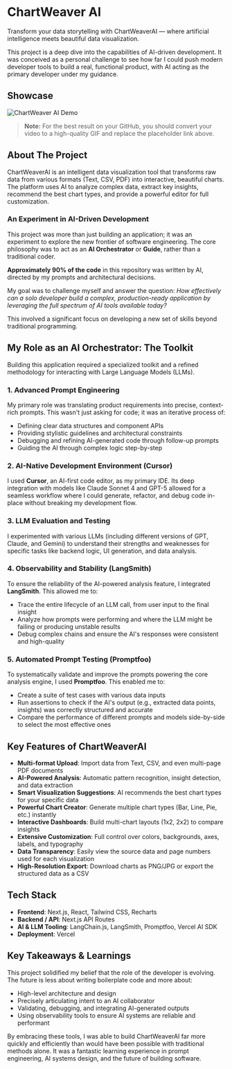# ChartWeaver AI

Transform your data storytelling with ChartWeaverAI — where artificial intelligence meets beautiful data visualization.

This project is a deep dive into the capabilities of AI-driven development. It was conceived as a personal challenge to see how far I could push modern developer tools to build a real, functional product, with AI acting as the primary developer under my guidance.

## Showcase

![ChartWeaver AI Demo](https://raw.githubusercontent.com/user-attachments/assets/1990c6d5-6f16-43b4-a2b2-671c6f93fc4d/showcase.gif)

> **Note:** For the best result on your GitHub, you should convert your video to a high-quality GIF and replace the placeholder link above.

## About The Project

ChartWeaverAI is an intelligent data visualization tool that transforms raw data from various formats (Text, CSV, PDF) into interactive, beautiful charts. The platform uses AI to analyze complex data, extract key insights, recommend the best chart types, and provide a powerful editor for full customization.

### An Experiment in AI-Driven Development

This project was more than just building an application; it was an experiment to explore the new frontier of software engineering. The core philosophy was to act as an **AI Orchestrator** or **Guide**, rather than a traditional coder.

**Approximately 90% of the code** in this repository was written by AI, directed by my prompts and architectural decisions.

My goal was to challenge myself and answer the question: *How effectively can a solo developer build a complex, production-ready application by leveraging the full spectrum of AI tools available today?*

This involved a significant focus on developing a new set of skills beyond traditional programming.

## My Role as an AI Orchestrator: The Toolkit

Building this application required a specialized toolkit and a refined methodology for interacting with Large Language Models (LLMs).

### 1. Advanced Prompt Engineering

My primary role was translating product requirements into precise, context-rich prompts. This wasn't just asking for code; it was an iterative process of:

- Defining clear data structures and component APIs
- Providing stylistic guidelines and architectural constraints
- Debugging and refining AI-generated code through follow-up prompts
- Guiding the AI through complex logic step-by-step

### 2. AI-Native Development Environment (Cursor)

I used **Cursor**, an AI-first code editor, as my primary IDE. Its deep integration with models like Claude Sonnet 4 and GPT-5 allowed for a seamless workflow where I could generate, refactor, and debug code in-place without breaking my development flow.

### 3. LLM Evaluation and Testing

I experimented with various LLMs (including different versions of GPT, Claude, and Gemini) to understand their strengths and weaknesses for specific tasks like backend logic, UI generation, and data analysis.

### 4. Observability and Stability (LangSmith)

To ensure the reliability of the AI-powered analysis feature, I integrated **LangSmith**. This allowed me to:

- Trace the entire lifecycle of an LLM call, from user input to the final insight
- Analyze how prompts were performing and where the LLM might be failing or producing unstable results
- Debug complex chains and ensure the AI's responses were consistent and high-quality

### 5. Automated Prompt Testing (Promptfoo)

To systematically validate and improve the prompts powering the core analysis engine, I used **Promptfoo**. This enabled me to:

- Create a suite of test cases with various data inputs
- Run assertions to check if the AI's output (e.g., extracted data points, insights) was correctly structured and accurate
- Compare the performance of different prompts and models side-by-side to select the most effective ones

## Key Features of ChartWeaverAI

- **Multi-format Upload**: Import data from Text, CSV, and even multi-page PDF documents
- **AI-Powered Analysis**: Automatic pattern recognition, insight detection, and data extraction
- **Smart Visualization Suggestions**: AI recommends the best chart types for your specific data
- **Powerful Chart Creator**: Generate multiple chart types (Bar, Line, Pie, etc.) instantly
- **Interactive Dashboards**: Build multi-chart layouts (1x2, 2x2) to compare insights
- **Extensive Customization**: Full control over colors, backgrounds, axes, labels, and typography
- **Data Transparency**: Easily view the source data and page numbers used for each visualization
- **High-Resolution Export**: Download charts as PNG/JPG or export the structured data as a CSV

## Tech Stack

- **Frontend**: Next.js, React, Tailwind CSS, Recharts
- **Backend / API**: Next.js API Routes
- **AI & LLM Tooling**: LangChain.js, LangSmith, Promptfoo, Vercel AI SDK
- **Deployment**: Vercel

## Key Takeaways & Learnings

This project solidified my belief that the role of the developer is evolving. The future is less about writing boilerplate code and more about:

- High-level architecture and design
- Precisely articulating intent to an AI collaborator
- Validating, debugging, and integrating AI-generated outputs
- Using observability tools to ensure AI systems are reliable and performant

By embracing these tools, I was able to build ChartWeaverAI far more quickly and efficiently than would have been possible with traditional methods alone. It was a fantastic learning experience in prompt engineering, AI systems design, and the future of building software.